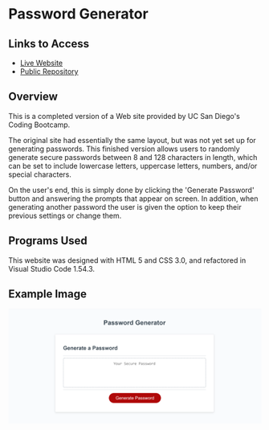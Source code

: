 # Password Generator


## Links to Access

* [Live Website](https://maxwellstickels.github.io/password-generator/)
* [Public Repository](https://github.com/maxwellstickels/password-generator/)

## Overview

This is a completed version of a Web site provided by UC San Diego's Coding Bootcamp.

The original site had essentially the same layout, but was not yet set up for generating passwords. This finished version allows users to randomly generate secure passwords between 8 and 128 characters in length, which can be set to include lowercase letters, uppercase letters, numbers, and/or special characters.

On the user's end, this is simply done by clicking the 'Generate Password' button and answering the prompts that appear on screen. In addition, when generating another password the user is given the option to keep their previous settings or change them.

## Programs Used
This website was designed with HTML 5 and CSS 3.0, and refactored in Visual Studio Code 1.54.3.

## Example Image
![Screenshot From The Site](https://github.com/maxwellstickels/password-generator/blob/main/sitescreenshot.PNG)